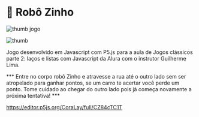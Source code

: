 # :robot: Robô Zinho

![thumb jogo](https://user-images.githubusercontent.com/61741128/109703036-c6b2e380-7b73-11eb-9636-158ddb34edd5.png)

![thumb](https://github.com/CoraLay/robo-zinho/blob/main/thumb%20jogo.png?raw=true)


Jogo desenvolvido em Javascript com P5.js para a aula de Jogos clássicos parte 2: laços e listas com Javascript da Alura com o instrutor Guilherme Lima.

*** Entre no corpo robô Zinho e atravesse a rua até o outro lado sem ser atropelado para ganhar pontos, se um carro te acertar você perde um ponto. Tome cuidado ao chegar do outro lado pois já começa novamente a próxima tentativa! ***

https://editor.p5js.org/CoraLay/full/CZ84cTC1T


